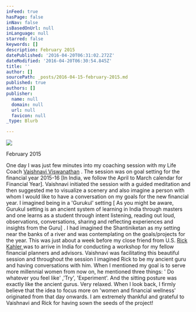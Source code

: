 ```yaml
---
inFeed: true
hasPage: false
inNav: false
isBasedOnUrl: null
inLanguage: null
starred: false
keywords: []
description: February 2015
datePublished: '2016-04-20T06:31:02.272Z'
dateModified: '2016-04-20T06:30:54.845Z'
title: ''
author: []
sourcePath: _posts/2016-04-15-february-2015.md
published: true
authors: []
publisher:
  name: null
  domain: null
  url: null
  favicon: null
_type: Blurb

---
```

![](https://the-grid-user-content.s3-us-west-2.amazonaws.com/abfbb456-c376-4253-b053-698e78036751.jpg)

February 2015

One day I was just few minutes into my coaching session with my Life Coach [Vaishnavi Viswanathan][0] . The session was on goal setting for the financial year 2015-16 \[In India, we follow the April to March calendar for Financial Year\]. Vaishnavi initiated the session with a guided meditation and then suggested me to visualize a scenery and also imagine a person with whom I would like to have a conversation on my goals for the new financial year. I imagined being in a 'Gurukul' setting \[ As you might be aware, Gurukul setting is an ancient system of learning in India through masters and one learns as a student through intent listening, reading out loud, observations, conversations, sharing and reflecting experiences and insights from the Guru\] . I had imagined the Shantiniketan as my setting near the banks of a river and was contemplating on the goals/projects for the year. This was just about a week before my close friend from U.S. [Rick Kahler ][1]was to arrive in India for conducting a workshop for my fellow financial planners and advisors. Vaishnavi was facilitating this beautiful session and throughout the session I imagined Rick to be my ancient guru and having conversations with him. When I mentioned my goal is to serve more millennial women from now on, he mentioned three things: ' Do whatever you feel like' ,'Try', 'Experiment'. And the sitting posture was exactly like the ancient gurus. Very relaxed. When I look back, I firmly believe that the idea to focus more on 'women and financial wellness' originated from that day onwards. I am extremely thankful and grateful to Vaishnavi and Rick for having sown the seeds of the project!

[0]: https://www.linkedin.com/in/vaishnavi-viswanathan-40b2892
[1]: https://www.linkedin.com/in/rickkahler